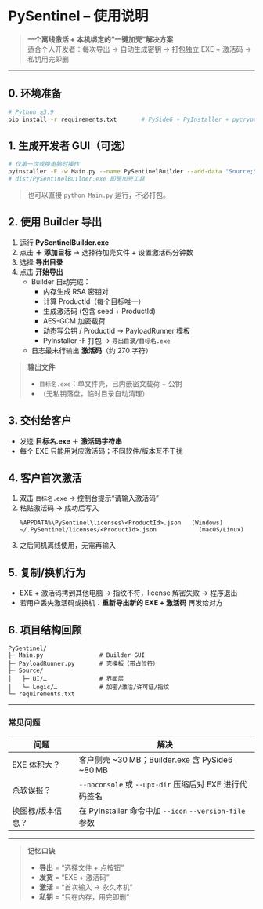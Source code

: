 # PySentinel – 使用说明

> **一个离线激活 + 本机绑定的“一键加壳”解决方案**  
> 适合个人开发者：每次导出 → 自动生成密钥 → 打包独立 EXE + 激活码 → 私钥用完即删

---

## 0. 环境准备

```bash
# Python ≥3.9
pip install -r requirements.txt       # PySide6 + PyInstaller + pycryptodomex
```

## 1. 生成开发者 GUI（可选）

```bash
# 仅第一次或换电脑时操作
pyinstaller -F -w Main.py --name PySentinelBuilder --add-data "Source;Source"
# dist/PySentinelBuilder.exe 即是加壳工具
```

> 也可以直接 `python Main.py` 运行，不必打包。

## 2. 使用 Builder 导出

1. 运行 **PySentinelBuilder.exe**
2. 点击 **＋ 添加目标** → 选择待加壳文件 + 设置激活码分钟数
3. 选择 **导出目录**
4. 点击 **开始导出**
    - Builder 自动完成：
        - 内存生成 RSA 密钥对
        - 计算 ProductId（每个目标唯一）
        - 生成激活码 (包含 seed + ProductId)
        - AES-GCM 加密载荷
        - 动态写公钥 / ProductId → PayloadRunner 模板
        - PyInstaller -F 打包 → `导出目录/目标名.exe`
    - 日志最末行输出 **激活码**（约 270 字符）

> **输出文件**
> - `目标名.exe`：单文件壳，已内嵌密文载荷 + 公钥
> - （无私钥落盘，临时目录自动清理）

## 3. 交付给客户

- 发送 **目标名.exe** ＋ **激活码字符串**
- 每个 EXE 只能用对应激活码；不同软件/版本互不干扰

## 4. 客户首次激活

1. 双击 `目标名.exe` → 控制台提示“请输入激活码”
2. 粘贴激活码 → 成功后写入
   ```
   %APPDATA%\PySentinel\licenses\<ProductId>.json   (Windows)
   ~/.PySentinel/licenses/<ProductId>.json            (macOS/Linux)
   ```  
3. 之后同机离线使用，无需再输入

## 5. 复制/换机行为

- EXE + 激活码拷到其他电脑 → 指纹不符，license 解密失败 → 程序退出
- 若用户丢失激活码或换机：**重新导出新的 EXE + 激活码** 再发给对方

## 6. 项目结构回顾

```
PySentinel/
├─ Main.py                # Builder GUI
├─ PayloadRunner.py       # 壳模板（带占位符）
├─ Source/
│   ├─ UI/…               # 界面层
│   └─ Logic/…            # 加密/激活/许可证/指纹
└─ requirements.txt
```

---

### 常见问题

| 问题 | 解决 |
|------|------|
|EXE 体积大？|客户侧壳 ~30 MB；Builder.exe 含 PySide6 ~80 MB|
|杀软误报？|`--noconsole` 或 `--upx-dir` 压缩后对 EXE 进行代码签名|
|换图标/版本信息？|在 PyInstaller 命令中加 `--icon` `--version-file` 参数|

---

> **记忆口诀**
> - **导出** = “选择文件 + 点按钮”
> - **发货** = “EXE + 激活码”
> - **激活** = “首次输入 → 永久本机”
> - **私钥** = “只在内存，用完即删”
